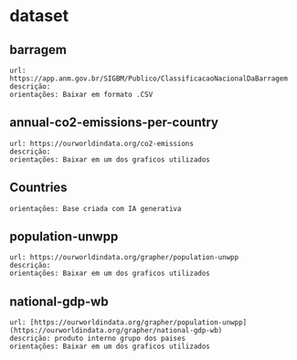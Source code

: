 # dataset


## barragem

    url: https://app.anm.gov.br/SIGBM/Publico/ClassificacaoNacionalDaBarragem
    descrição: 
    orientações: Baixar em formato .CSV

## annual-co2-emissions-per-country

    url: https://ourworldindata.org/co2-emissions
    descrição: 
    orientações: Baixar em um dos graficos utilizados

## Countries

    orientações: Base criada com IA generativa

## population-unwpp

    url: https://ourworldindata.org/grapher/population-unwpp
    descrição: 
    orientações: Baixar em um dos graficos utilizados

## national-gdp-wb

    url: [https://ourworldindata.org/grapher/population-unwpp](https://ourworldindata.org/grapher/national-gdp-wb)
    descrição: produto interno grupo dos paises
    orientações: Baixar em um dos graficos utilizados
